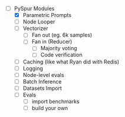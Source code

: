 - [ ] PySpur Modules
  - [X] Parametric Prompts
  - [ ] Node Looper
  - [ ] Vectorizer
    - [ ] Fan out (eg. 6k samples)
    - [ ] Fan in (Reducer)
      - [ ] Majority voting
      - [ ] Code verification
  - [ ] Caching (like what Ryan did with Redis)
  - [ ] Logging
  - [ ] Node-level evals
  - [ ] Batch Inference
  - [ ] Datasets Import
  - [ ] Evals
    - [ ] import benchmarks
    - [ ] build your own